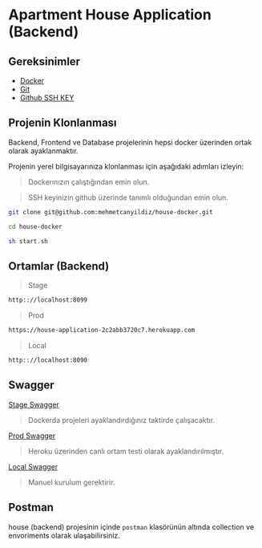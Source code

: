 # Apartment House Application (Backend)



## Gereksinimler

- [Docker](https://www.docker.com/products/docker-desktop/)
- [Git](https://git-scm.com/downloads)
- [Github SSH KEY](https://www.youtube.com/watch?v=YIDBZ8ZQ25g)

## Projenin Klonlanması

Backend, Frontend ve Database projelerinin hepsi docker üzerinden ortak olarak ayaklanmaktır.

Projenin yerel bilgisayarınıza klonlanması için aşağıdaki adımları izleyin:

>Dockerınızın çalıştığından emin olun.

>SSH keyinizin github üzerinde tanımlı olduğundan emin olun.

```sh
git clone git@github.com:mehmetcanyildiz/house-docker.git

cd house-docker

sh start.sh
```

## Ortamlar (Backend)

 > Stage
 ```sh
http:://localhost:8099
```

 > Prod
 ```sh
https://house-application-2c2abb3720c7.herokuapp.com
```

 > Local
 ```sh
http:://localhost:8090
```

## Swagger

[Stage Swagger](http:://localhost:8099/swagger-ui/index.html)

  > Dockerda projeleri ayaklandırdığınız taktirde çalışacaktır.

[Prod Swagger](https://house-application-2c2abb3720c7.herokuapp.com/swagger-ui/index.html) 

  > Heroku üzerinden canlı ortam testi olarak ayaklandırılmıştır.

[Local Swagger](http:://localhost:8090/swagger-ui/index.html)

 > Manuel kurulum gerektirir.

## Postman

house (backend) projesinin içinde ```postman``` klasörünün altında collection ve envoriments olarak ulaşabilirsiniz.
